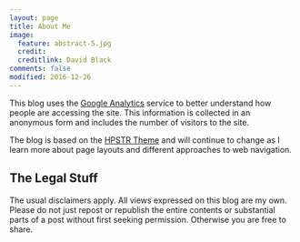 ```yaml
---
layout: page
title: About Me
image:
  feature: abstract-5.jpg
  credit:
  creditlink: David Black
comments: false
modified: 2016-12-26
---
```



This blog uses the <a href="http://www.google.co.uk/analytics/">Google Analytics</a> service to better understand how people are accessing the site. This information is collected in an anonymous form and includes the number of visitors to the site.

The blog is based on the [HPSTR Theme](/assets/md/abouthpstr) and will continue to change as I learn more about page layouts and different approaches to web navigation.

<h2>The Legal Stuff</h2>

<p>The usual disclaimers apply. All views expressed on this blog are my own.
Please do not just repost or republish the entire contents or substantial
parts of a post without first seeking permission. Otherwise you are free to share.</p>

